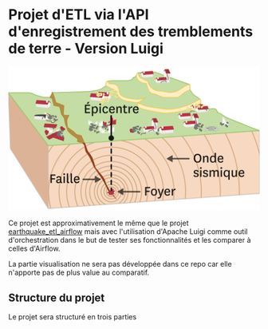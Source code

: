 # Projet d'ETL via l'API d'enregistrement des tremblements de terre - Version Luigi

![Earthquake](images/earthquake.png)

Ce projet est approximativement le même que le projet [earthquake_etl_airflow](https://github.com/Aubin65/earthquake_etl_airflow) mais avec l'utilisation d'Apache Luigi comme outil d'orchestration dans le but de tester ses fonctionnalités et les comparer à celles d'Airflow.

La partie visualisation ne sera pas développée dans ce repo car elle n'apporte pas de plus value au comparatif.

## Structure du projet

Le projet sera structuré en trois parties 
